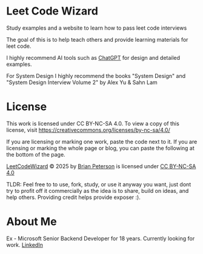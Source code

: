 # Leet Code Wizard
Study examples and a website to learn how to pass leet code interviews

The goal of this is to help teach others and provide learning materials for leet code.   

I highly recommend AI tools such as <a href="https://www.chatgpt.com">ChatGPT</a> for design and detailed examples.   

For System Design I highly recommend the books "System Design" and "System Design Interview Volume 2" by Alex Yu & Sahn Lam


# License
This work is licensed under CC BY-NC-SA 4.0.
To view a copy of this license, visit https://creativecommons.org/licenses/by-nc-sa/4.0/

If you are licensing or marking one work, paste the code next to it. If you are licensing or marking the whole page or blog, you can paste the following at the bottom of the page. 

<a href="https://github.com/goomyman/leetcodewizard">LeetCodeWizard</a> © 2025 by <a href="https://www.linkedin.com/in/brian-peterson-a1bb197/">Brian Peterson</a> is licensed under <a href="https://creativecommons.org/licenses/by-nc-sa/4.0/">CC BY-NC-SA 4.0</a><img src="https://mirrors.creativecommons.org/presskit/icons/cc.svg" alt="" style="max-width: 1em;max-height:1em;margin-left: .2em;"><img src="https://mirrors.creativecommons.org/presskit/icons/by.svg" alt="" style="max-width: 1em;max-height:1em;margin-left: .2em;"><img src="https://mirrors.creativecommons.org/presskit/icons/nc.svg" alt="" style="max-width: 1em;max-height:1em;margin-left: .2em;"><img src="https://mirrors.creativecommons.org/presskit/icons/sa.svg" alt="" style="max-width: 1em;max-height:1em;margin-left: .2em;">

TLDR:  Feel free to to use, fork, study, or use it anyway you want,  just dont try to profit off it commercially as the idea is to share, build on ideas, and help others.  Providing credit helps provide exposer :).   

# About Me
Ex - Microsoft Senior Backend Developer for 18 years.  Currently looking for work.  <a href="https://www.linkedin.com/in/brian-peterson-a1bb197/">LinkedIn</a>
